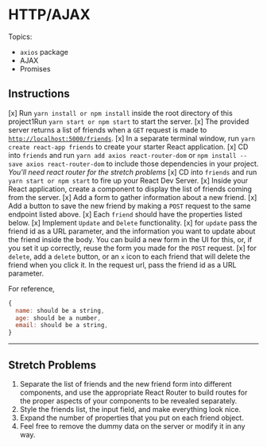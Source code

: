 # HTTP/AJAX

Topics:

* `axios` package
* AJAX
* Promises

## Instructions

[x]  Run `yarn install or npm install` inside the root directory of this project1Run `yarn start or npm start` to start the server.
[x]  The provided server returns a list of friends when a `GET` request is made to [`http://localhost:5000/friends`](http://localhost:5000/friends).
[x]  In a separate terminal window, run `yarn create react-app friends` to create your starter React application.
[x]  CD into `friends` and run `yarn add axios react-router-dom` or `npm install --save axios react-router-dom` to include those dependencies in your project. _You'll need react router for the stretch problems_
[x]  CD into `friends` and run `yarn start or npm start` to fire up your React Dev Server.
[x]  Inside your React application, create a component to display the list of friends coming from the server.
[x]  Add a form to gather information about a new friend.
[x]  Add a button to save the new friend by making a `POST` request to the same endpoint listed above.
[x]  Each `friend` should have the properties listed below.
[x]  Implement `Update` and `Delete` functionality.
    [x] for `update` pass the friend id as a URL parameter, and the information you want to update about the friend inside the body. You can build a new form in the UI for this, or, if you set it up correctly, reuse the form you made for the `POST` request.
    [x] for `delete`, add a `delete` button, or an `x` icon to each friend that will delete the friend when you click it. In the request url, pass the friend id as a URL parameter.

For reference, 
```js
{
  name: should be a string,
  age: should be a number,
  email: should be a string,
}
```

---

## Stretch Problems

1.  Separate the list of friends and the new friend form into different components, and use the appropriate React Router to build routes for the proper aspects of your components to be revealed separately.
1.  Style the friends list, the input field, and make everything look nice.
1.  Expand the number of properties that you put on each friend object.
1.  Feel free to remove the dummy data on the server or modify it in any way.
